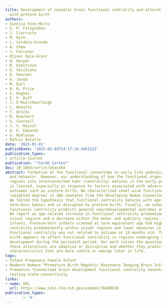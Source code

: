 ```yaml
---
title: Development of neonatal brain functional centrality and alterations associated
  with preterm birth
authors:
- Sunniva Fenn-Moltu
- S. P. Fitzgibbon
- J. Ciarrusta
- M. Eyre
- L. Cordero-Grande
- A. Chew
- S. Falconer
- Oliver Gale-Grant
- N. Harper
- R. Dimitrova
- K. Vecchiato
- D. Fenchel
- A. Javed
- M. Earl
- A. N. Price
- E. Hughes
- E. P. Duff
- J. O'Muircheartaigh
- C. Nosarti
- T. Arichi
- D. Rueckert
- S. Counsell
- J. V. Hajnal
- A. D. Edwards
- G. McAlonan
- Dafnis Batalle
date: '2023-01-01'
publishDate: '2025-02-04T14:17:24.445122Z'
publication_types:
- article-journal
publication: '*Cereb Cortex*'
doi: 10.1093/cercor/bhac444
abstract: Formation of the functional connectome in early life underpins future learning
  and behavior. However, our understanding of how the functional organization of brain
  regions into interconnected hubs (centrality) matures in the early postnatal period
  is limited, especially in response to factors associated with adverse neurodevelopmental
  outcomes such as preterm birth. We characterized voxel-wise functional centrality
  (weighted degree) in 366 neonates from the Developing Human Connectome Project.
  We tested the hypothesis that functional centrality matures with age at scan in
  term-born babies and is disrupted by preterm birth. Finally, we asked whether neonatal
  functional centrality predicts general neurodevelopmental outcomes at 18 months.
  We report an age-related increase in functional centrality predominantly within
  visual regions and a decrease within the motor and auditory regions in term-born
  infants. Preterm-born infants scanned at term equivalent age had higher functional
  centrality predominantly within visual regions and lower measures in motor regions.
  Functional centrality was not related to outcome at 18 months old. Thus, preterm
  birth appears to affect functional centrality in regions undergoing substantial
  development during the perinatal period. Our work raises the question of whether
  these alterations are adaptive or disruptive and whether they predict neurodevelopmental
  characteristics that are more subtle or emerge later in life.
tags:
- Infant Pregnancy Female Infant
- Newborn Humans *Premature Birth Magnetic Resonance Imaging Brain Infant
- Premature *Connectome brain development functional centrality neonatal preterm birth
  resting-state connectivity
links:
- name: URL
  url: https://www.ncbi.nlm.nih.gov/pubmed/36408638
publication_types:
        - '4'  
---
```

